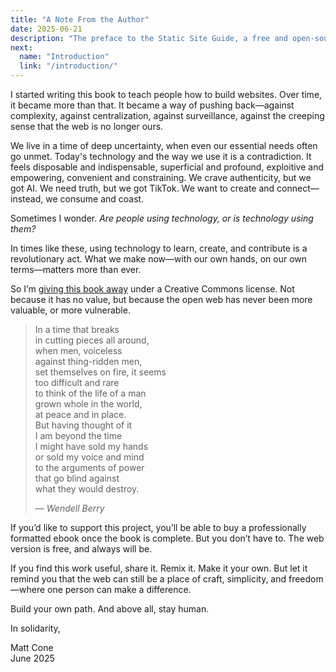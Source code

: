 ```yaml
---
title: "A Note From the Author"
date: 2025-06-21
description: "The preface to the Static Site Guide, a free and open-source reference guide that explains how to build a static website from scratch."
next:
  name: "Introduction"
  link: "/introduction/"
---
```


I started writing this book to teach people how to build websites. Over time, it became more than that. It became a way of pushing back—against complexity, against centralization, against surveillance, against the creeping sense that the web is no longer ours.

We live in a time of deep uncertainty, when even our essential needs often go unmet. Today's technology and the way we use it is a contradiction. It feels disposable and indispensable, superficial and profound, exploitive and empowering, convenient and constraining. We crave authenticity, but we got AI. We need truth, but we got TikTok. We want to create and connect—instead, we consume and coast.

Sometimes I wonder. *Are people using technology, or is technology using them?*

In times like these, using technology to learn, create, and contribute is a revolutionary act. What we make now—with our own hands, on our own terms—matters more than ever.

So I’m [giving this book away](https://github.com/mattcone/static-guide) under a Creative Commons license. Not because it has no value, but because the open web has never been more valuable, or more vulnerable.

> In a time that breaks  
> in cutting pieces all around,  
> when men, voiceless  
> against thing-ridden men,  
> set themselves on fire, it seems  
> too difficult and rare  
> to think of the life of a man  
> grown whole in the world,  
> at peace and in place.  
> But having thought of it  
> I am beyond the time  
> I might have sold my hands  
> or sold my voice and mind  
> to the arguments of power  
> that go blind against  
> what they would destroy.
>
> — *Wendell Berry*

If you’d like to support this project, you’ll be able to buy a professionally formatted ebook once the book is complete. But you don’t have to. The web version is free, and always will be.

If you find this work useful, share it. Remix it. Make it your own. But let it remind you that the web can still be a place of craft, simplicity, and freedom—where one person can make a difference.

Build your own path. And above all, stay human.

In solidarity,

Matt Cone  
June 2025